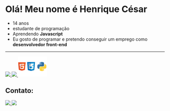 <h1>Olá! Meu nome é Henrique César</h1>

<ul>
  <li> 14 anos</li>
  <li>estudante de programação</li>
  <li>Aprendendo <b>Javascript</b> </li>
  <li>Eu gosto de programar e pretendo conseguir um emprego como <b>desenvolvedor front-end</b> </li>
</ul>


<hr>

  <a href="https://github.com/henriquecesar139">
  <img height="150em" src="https://github-readme-stats.vercel.app/api?username=henriquecesar139&show_icons=true&theme=dark&include_all_commits=true&count_private=true">
  <img height="152em" src="https://github-readme-stats.vercel.app/api/top-langs/?username=henriquecesar139&layout=compact&langs_count=7&theme=dark">
</a>

<img src="ling.png" width="18%">

  
  <h2>Contato: </h2>
  
<a href = "mailto:henriquecesar1395@gmail.com">
<img src="https://img.shields.io/badge/-Gmail-%23333?style=for-the-badge&logo=gmail&logoColor=white" width = "15%">
</a>
  
<a href = "https://twitter.com/MRCATFAT">
<img src="https://img.shields.io/twitter/url?label=Twitter&style=social&url=https%3A%2F%2Ftwitter.com%2FMRCATFAT" width = "15%">  
 </a>
